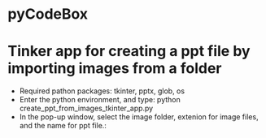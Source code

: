 # pyCodeBox

# Tinker app for creating a ppt file by importing images from a folder
  - Required pathon packages: tkinter, pptx, glob, os
  - Enter the python environment, and type: python create_ppt_from_images_tkinter_app.py
  - In the pop-up window, select the image folder, extenion for image files, and the name for ppt file.: 
